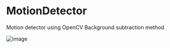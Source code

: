 # MotionDetector
Motion detector using OpenCV
Background subtraction method

![image](https://user-images.githubusercontent.com/45273562/151416065-f6475052-3c19-40cf-8544-1f4355e69ec2.png)
